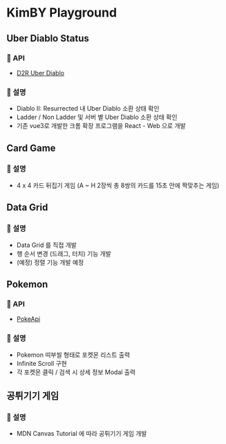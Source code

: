 # KimBY Playground

## Uber Diablo Status

### 👋 API

 - [D2R Uber Diablo](https://chrome.google.com/webstore/detail/d2r-uber-diablo/aoljfhhigdafjmlbfhnghkbpcjdjhfgf?hl=ko)

### 📝 설명

- Diablo II: Resurrected 내 Uber Diablo 소환 상태 확인
- Ladder / Non Ladder 및 서버 별  Uber Diablo 소환 상태 확인
- 기존 vue3로 개발한 크롬 확장 프로그램을 React - Web 으로 개발

## Card Game

### 📝 설명

- 4 x 4  카드 뒤집기 게임 (A ~ H 2장씩 총 8쌍의 카드를 15초 안에 짝맞추는 게임)

## Data Grid

### 📝 설명

- Data Grid 를 직접 개발
- 행 순서 변경 (드래그, 터치) 기능 개발
- (예정) 정렬 기능 개발 예정

## Pokemon

### 👋 API

 - [PokeApi](https://pokeapi.co/)

### 📝 설명

- Pokemon 띠부씰 형태로 포켓몬 리스트 출력
- Infinite Scroll 구현
- 각 포켓몬 클릭 / 검색 시 상세 정보 Modal 출력

## 공튀기기 게임

### 📝 설명

- MDN Canvas Tutorial 에 따라 공튀기기 게임 개발